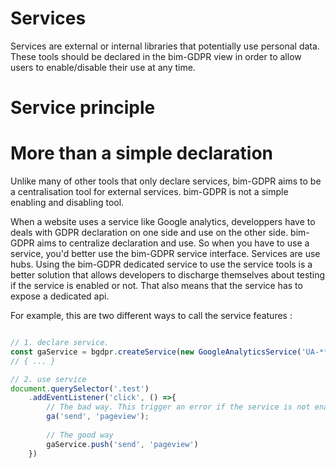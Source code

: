 # Services

Services are external or internal libraries that potentially use personal data. These tools should be declared in the bim-GDPR view in order to allow users to enable/disable their use at any time.
  
# Service principle


# More than a simple declaration
Unlike many of other tools that only declare services, bim-GDPR aims to be a centralisation tool for external services. 
bim-GDPR is not a simple enabling and disabling tool. 

When a website uses a service like Google analytics, developpers have to deals with GDPR declaration on one side and use on the other side.
bim-GDPR aims to centralize declaration and use. So when you have to use a service, you'd better use the bim-GDPR service interface.
Services are use hubs. Using the bim-GDPR dedicated service to use the service tools is a better solution that allows 
developers to discharge themselves about testing if the service is enabled or not. That also means that the service has to expose a dedicated 
api.

For example, this are two different ways to call the service features : 
```javascript

// 1. declare service.
const gaService = bgdpr.createService(new GoogleAnalyticsService('UA-******'))
// { ... }

// 2. use service 
document.querySelector('.test')
    .addEventListener('click', () =>{
    	// The bad way. This trigger an error if the service is not enabled.   
    	ga('send', 'pageview');
    	
    	// The good way  
    	gaService.push('send', 'pageview')
    })
```

 
